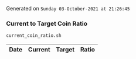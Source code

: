 Generated on `Sunday 03-October-2021 at 21:26:45`

### Current to Target Coin Ratio
`current_coin_ratio.sh`

Date|Current|Target|Ratio
---|---|---|---
